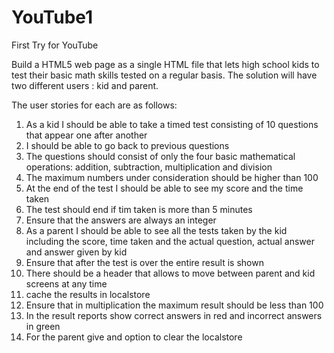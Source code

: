 # YouTube1
First Try for YouTube


Build a HTML5 web page as a single HTML file that lets high school kids to test their basic math skills tested on a regular basis. 
The solution will have two different users : kid and parent. 

The user stories for each are as follows:
1. As a kid I should be able to take a timed test consisting of 10 questions that appear one after another
2. I should be able to go back to previous questions
3. The questions should consist of only the four basic mathematical operations: addition, subtraction, multiplication and division
4. The maximum numbers under consideration should be higher than 100
5. At the end of the test I should be able to see my score and the time taken
6. The test should end if tim taken is more than 5 minutes
7. Ensure that the answers are always an integer
8. As a parent I should be able to see all the tests taken by the kid including the score, time taken and the actual question, actual answer and answer given by kid
9. Ensure that after the test is over the entire result is shown
10. There should be a header that allows to move between parent and kid screens at any time
11. cache the results in localstore
12. Ensure that in multiplication the maximum result should be less than 100 
13. In the result reports show correct answers in red and incorrect answers in green
14. For the parent give and option to clear the localstore
